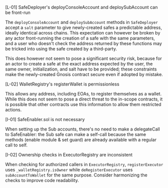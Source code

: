 [L-01] SafeDeployer's deployConsoleAccount and deploySubAccount can be front-run

The `deployConsoleAccount` and `deploySubAccount` methods in `SafeDeployer` accept a `salt` parameter to give newly-created safes a predictable address, ideally identical across chains. This expectation can however be broken by any actor front-running the creation of a safe with the same parameters, and a user who doesn't check the address returned by these functions may be tricked into using the safe created by a third-party.

This does however not seem to pose a significant security risk, because for an actor to create a safe at the exact address expected by the user, the same owner, initialization, and salt have to be provided; these constraints make the newly-created Gnosis contract secure even if adopted by mistake.

[L-02] WalletRegistry's registerWallet is permissionless

This allows any address, including EOAs, to register themselves as a wallet. While this does not seem to pose a direct threat to the in-scope contracts, it is possible that other contracts use this information to allow them restricted actions.

[I-01] SafeEnabler.sol is not necessary

When setting up the Sub accounts, there's no need to make a delegateCall to SafeEnabler: the Sub safe can make a self-call because the same methods (enable module & set guard) are already available with a regular call to self.

[I-02] Ownership checks in ExecutorRegistry are inconsistent

When checking for authorized callers in `ExecutorRegistry`, `registerExecutor` uses `_walletRegistry.isOwner` while `deRegisterExecutor` uses `subAccountToWallet` for the same purpose. Consider harmonizing the checks to improve code readability.

